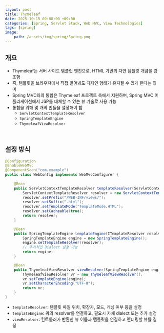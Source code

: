 ```yaml
---
layout: post
title: Thymeleaf
date: 2025-10-15 09:00:00 +09:00
categories: [Spring, Servlet Stack, Web MVC, View Technologies]
tags: [spring]
image:
    path: /assets/img/spring/Spring.png
---
```



## 개요

- Thymeleaf는 서버 사이드 템플릿 엔진으로, HTML 기반의 자연 템플릿 개념을 강조함
- 즉, 템플릿을 브라우저에서 직접 열어봐도 디자인 형태가 유지될 수 있게 한다는 의미
- Spring MVC와의 통합은 Thymeleaf 프로젝트 측에서 지원하며, Spring MVC 어플리케이션에서 JSP를 대체할 수 있는 뷰 기술로 사용 가능
- 통합을 위해 몇 개의 빈들을 설정해야 함
  - `ServletContextTemplateResolver`
  - `SpringTemplateEngine`
  - `ThymeleafViewResolver`

<br>

## 설정 방식

```java
@Configuration
@EnableWebMvc
@ComponentScan("com.example")
public class WebConfig implements WebMvcConfigurer {
    
    @Bean
    public ServletContextTemplateResolver templateResolver(ServletContext servletContext) {
        ServletContextTemplateResolver resolver = new ServletContextTemplateResolver(servletContext);
        resolver.setPrefix("/WEB-INF/views/");
        resolver.setSuffix(".html");
        resolver.setTemplateMode("TemplateMode.HTML");
        resolver.setCacheable(true);
        return resolver;
    }

    @Bean
    public SpringTemplateEngine templateEngine(ITemplateResolver resolver) {
        SpringTemplateEngine engine = new SpringTemplateEngine();
        engine.setTemplateResolver(resolver);
        // 추가적인 Dialect 설정 가능
        return engine;
    }

    @Bean
    public ThymeleafViewResolver viewResolver(SpringTemplateEngine engine) {
        ThymeleafViewResolver vr = new ThymeleafViewResolver();
        vr.setTemplateEngine(engine);
        vr.setCharacterEncoding("UTF-8");
        return vr;
    }
}
```

- `templateResolver`: 템플릿 파일 위치, 확장자, 모드, 캐싱 여부 등을 설정
- `templateEngine`: 위의 resolver를 연결하고, 필요시 자체 dialect 또는 추가 설정
- `viewResolver`: 컨트롤러가 반환한 뷰 이름과 템플릿을 연결하고 렌더링할 뷰를 결정

<br>